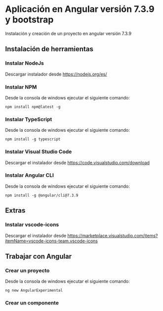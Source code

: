 # Aplicación en Angular versión 7.3.9 y bootstrap
Instalación y creación de un proyecto en angular versión 7.3.9
## Instalación de herramientas
### Instalar NodeJs
Descargar instalador desde https://nodejs.org/es/
### Instalar NPM
Desde la consola de windows ejecutar el siguiente comando: 
```
npm install npm@latest -g
```
### Instalar TypeScript
Desde la consola de windows ejecutar el siguiente comando: 
```
npm install -g typescript
```
### Instalar Visual Studio Code
Descargar el instalador desde https://code.visualstudio.com/download
### Instalar Angular CLI
Desde la consola de windows ejecutar el siguiente comando: 
```
npm install -g @angular/cli@7.3.9
```
## Extras
### Instalar vscode-icons
Descargar el instalador desde https://marketplace.visualstudio.com/items?itemName=vscode-icons-team.vscode-icons

## Trabajar con Angular
### Crear un proyecto
Desde la consola de windows ejecutar el siguiente comando: 
``` 
ng new AngularExperimental
```
### Crear un componente
